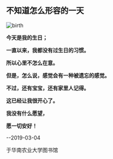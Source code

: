

##  **不知道怎么形容的一天**

![birth](http://pic.netbian.com/uploads/allimg/170319/101347-14898896273181.jpg)





**今天是我的生日；**

**一直以来，我都没有过生日的习惯。**

**所以心里不怎么在意。**

**但是，怎么说，感觉会有一种被遗忘的感觉。**

**不过，还有宝宝，还有家里人记得。**

**这已经让我很开心了。**

**我没有什么愿望，**

**愿一切安好！**



--2019-03-04

于华南农业大学图书馆

















